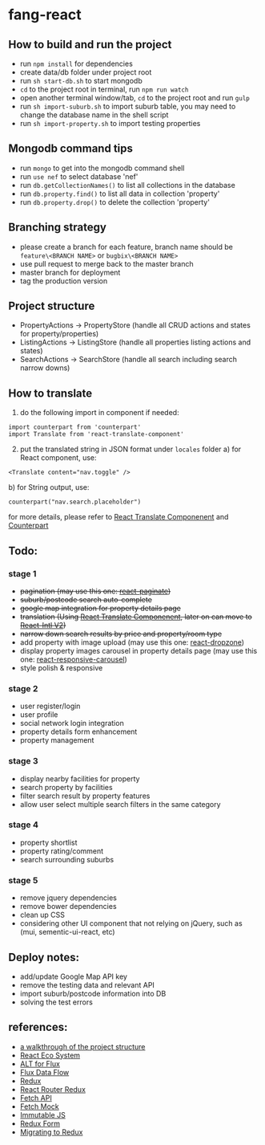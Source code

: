 # fang-react

## How to build and run the project

* run `npm install` for dependencies
* create data/db folder under project root
* run `sh start-db.sh` to start mongodb
* `cd` to the project root in terminal, run `npm run watch`
* open another terminal window/tab, `cd` to the project root and run `gulp`
* run `sh import-suburb.sh` to import suburb table, you may need to change the database name in the shell script
* run `sh import-property.sh` to import testing properties

## Mongodb command tips

* run `mongo` to get into the mongodb command shell
* run `use nef` to select database 'nef'
* run `db.getCollectionNames()` to list all collections in the database
* run `db.property.find()` to list all data in collection 'property'
* run `db.property.drop()` to delete the collection 'property'

## Branching strategy

* please create a branch for each feature, branch name should be `feature\<BRANCH NAME>` or `bugbix\<BRANCH NAME>`
* use pull request to merge back to the master branch
* master branch for deployment
* tag the production version

## Project structure

* PropertyActions -> PropertyStore (handle all CRUD actions and states for property/properties)
* ListingActions -> ListingStore (handle all properties listing actions and states)
* SearchActions -> SearchStore (handle all search including search narrow downs)

## How to translate

1) do the following import in component if needed:
  ```
  import counterpart from 'counterpart'
  import Translate from 'react-translate-component'
  ```
2) put the translated string in JSON format under `locales` folder 
  a) for React component, use:
  ```
  <Translate content="nav.toggle" />
  ```
  b) for String output, use:
  ```
  counterpart("nav.search.placeholder")
  ```
for more details, please refer to [React Translate Componenent](https://github.com/martinandert/react-translate-component) and [Counterpart](https://github.com/martinandert/counterpart)

## Todo:

### stage 1
* ~~pagination (may use this one: [react-paginate](https://github.com/AdeleD/react-paginate))~~
* ~~suburb/postcode search auto-complete~~
* ~~google map integration for property details page~~
* ~~translation (Using [React Translate Componenent](https://github.com/martinandert/react-translate-component), later on can move to [React-Intl V2](https://github.com/yahoo/react-intl/issues/162))~~
* ~~narrow down search results by price and property/room type~~
* add property with image upload (may use this one: [react-dropzone](https://github.com/okonet/react-dropzone))
* display property images carousel in property details page (may use this one: [react-responsive-carousel](https://github.com/leandrowd/react-responsive-carousel))
* style polish & responsive

### stage 2
* user register/login
* user profile
* social network login integration
* property details form enhancement
* property management

### stage 3
* display nearby facilities for property
* search property by facilities
* filter search result by property features 
* allow user select multiple search filters in the same category

### stage 4
* property shortlist
* property rating/comment
* search surrounding suburbs

### stage 5
* remove jquery dependencies
* remove bower dependencies
* clean up CSS
* considering other UI component that not relying on jQuery, such as (mui, sementic-ui-react, etc)

## Deploy notes:

* add/update Google Map API key
* remove the testing data and relevant API
* import suburb/postcode information into DB
* solving the test errors

## references:

- [a walkthrough of the project structure](http://sahatyalkabov.com/create-a-character-voting-app-using-react-nodejs-mongodb-and-socketio/)
- [React Eco System](http://www.toptal.com/react/navigating-the-react-ecosystem)
- [ALT for Flux](http://alt.js.org/guide/)
- [Flux Data Flow](http://rackt.org/redux/docs/basics/DataFlow.html)
- [Redux](http://rackt.org/redux/docs/basics/index.html)
- [React Router Redux](https://github.com/reactjs/react-router-redux)
- [Fetch API](https://github.com/github/fetch)
- [Fetch Mock](https://github.com/wheresrhys/fetch-mock)
- [Immutable JS](https://github.com/facebook/immutable-js)
- [Redux Form](http://erikras.github.io/redux-form)
- [Migrating to Redux](http://redux.js.org/docs/recipes/MigratingToRedux.html)
